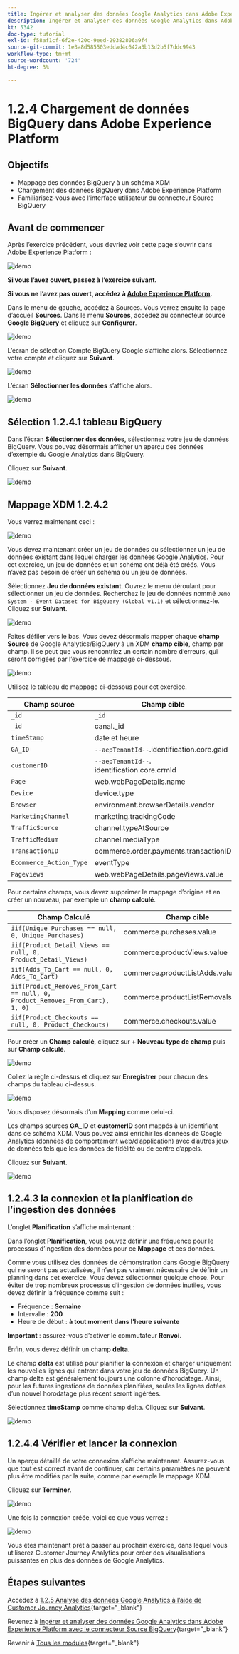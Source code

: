 ```yaml
---
title: Ingérer et analyser des données Google Analytics dans Adobe Experience Platform avec le connecteur Source BigQuery - Charger des données de BigQuery dans Adobe Experience Platform
description: Ingérer et analyser des données Google Analytics dans Adobe Experience Platform avec le connecteur Source BigQuery - Charger des données de BigQuery dans Adobe Experience Platform
kt: 5342
doc-type: tutorial
exl-id: f58af1cf-6f2e-420c-9eed-29382806a9f4
source-git-commit: 1e3a8d585503eddad4c642a3b13d2b5f7ddc9943
workflow-type: tm+mt
source-wordcount: '724'
ht-degree: 3%

---
```


# 1.2.4 Chargement de données BigQuery dans Adobe Experience Platform

## Objectifs

- Mappage des données BigQuery à un schéma XDM
- Chargement des données BigQuery dans Adobe Experience Platform
- Familiarisez-vous avec l’interface utilisateur du connecteur Source BigQuery

## Avant de commencer

Après l’exercice précédent, vous devriez voir cette page s’ouvrir dans Adobe Experience Platform :

![demo](./images/datasets.png)

**Si vous l’avez ouvert, passez à l’exercice suivant.**

**Si vous ne l’avez pas ouvert, accédez à [Adobe Experience Platform](https://experience.adobe.com/platform/home).**

Dans le menu de gauche, accédez à Sources. Vous verrez ensuite la page d’accueil **Sources**. Dans le menu **Sources**, accédez au connecteur source **Google BigQuery** et cliquez sur **Configurer**.

![demo](./images/sourceshome.png)

L’écran de sélection Compte BigQuery Google s’affiche alors. Sélectionnez votre compte et cliquez sur **Suivant**.

![demo](./images/0c.png)

L’écran **Sélectionner les données** s’affiche alors.

![demo](./images/datasets.png)

## Sélection 1.2.4.1 tableau BigQuery

Dans l’écran **Sélectionner des données**, sélectionnez votre jeu de données BigQuery. Vous pouvez désormais afficher un aperçu des données d’exemple du Google Analytics dans BigQuery.

Cliquez sur **Suivant**.

![demo](./images/datasets1.png)

## Mappage XDM 1.2.4.2

Vous verrez maintenant ceci :

![demo](./images/xdm4a.png)

Vous devez maintenant créer un jeu de données ou sélectionner un jeu de données existant dans lequel charger les données Google Analytics. Pour cet exercice, un jeu de données et un schéma ont déjà été créés. Vous n’avez pas besoin de créer un schéma ou un jeu de données.

Sélectionnez **Jeu de données existant**. Ouvrez le menu déroulant pour sélectionner un jeu de données. Recherchez le jeu de données nommé `Demo System - Event Dataset for BigQuery (Global v1.1)` et sélectionnez-le. Cliquez sur **Suivant**.

![demo](./images/xdm6.png)

Faites défiler vers le bas. Vous devez désormais mapper chaque **champ Source** de Google Analytics/BigQuery à un XDM **champ cible**, champ par champ. Il se peut que vous rencontriez un certain nombre d’erreurs, qui seront corrigées par l’exercice de mappage ci-dessous.

![demo](./images/xdm8.png)

Utilisez le tableau de mappage ci-dessous pour cet exercice.

| Champ source | Champ cible |
| ----------------- |-------------| 
| `_id` | `_id` |
| `_id` | canal._id |
| `timeStamp` | date et heure |
| `GA_ID` | ``--aepTenantId--``.identification.core.gaid |
| `customerID` | ``--aepTenantId--``. identification.core.crmId |
| `Page` | web.webPageDetails.name |
| `Device` | device.type |
| `Browser` | environment.browserDetails.vendor |
| `MarketingChannel` | marketing.trackingCode |
| `TrafficSource` | channel.typeAtSource |
| `TrafficMedium` | channel.mediaType |
| `TransactionID` | commerce.order.payments.transactionID |
| `Ecommerce_Action_Type` | eventType |
| `Pageviews` | web.webPageDetails.pageViews.value |


Pour certains champs, vous devez supprimer le mappage d’origine et en créer un nouveau, par exemple un **champ calculé**.

| Champ Calculé | Champ cible |
| ----------------- |-------------| 
| `iif(Unique_Purchases == null, 0, Unique_Purchases)` | commerce.purchases.value |
| `iif(Product_Detail_Views == null, 0, Product_Detail_Views)` | commerce.productViews.value |
| `iif(Adds_To_Cart == null, 0, Adds_To_Cart)` | commerce.productListAdds.value |
| `iif(Product_Removes_From_Cart == null, 0, Product_Removes_From_Cart), 1, 0)` | commerce.productListRemovals.value |
| `iif(Product_Checkouts == null, 0, Product_Checkouts)` | commerce.checkouts.value |

Pour créer un **Champ calculé**, cliquez sur **+ Nouveau type de champ** puis sur **Champ calculé**.

![demo](./images/xdm8a.png)

Collez la règle ci-dessus et cliquez sur **Enregistrer** pour chacun des champs du tableau ci-dessus.

![demo](./images/xdm8b.png)

Vous disposez désormais d’un **Mapping** comme celui-ci.

Les champs sources **GA_ID** et **customerID** sont mappés à un identifiant dans ce schéma XDM. Vous pouvez ainsi enrichir les données de Google Analytics (données de comportement web/d’application) avec d’autres jeux de données tels que les données de fidélité ou de centre d’appels.

Cliquez sur **Suivant**.

![demo](./images/xdm34.png)

## 1.2.4.3 la connexion et la planification de l’ingestion des données

L’onglet **Planification** s’affiche maintenant :

Dans l’onglet **Planification**, vous pouvez définir une fréquence pour le processus d’ingestion des données pour ce **Mappage** et ces données.

Comme vous utilisez des données de démonstration dans Google BigQuery qui ne seront pas actualisées, il n’est pas vraiment nécessaire de définir un planning dans cet exercice. Vous devez sélectionner quelque chose. Pour éviter de trop nombreux processus d’ingestion de données inutiles, vous devez définir la fréquence comme suit :

- Fréquence : **Semaine**
- Intervalle : **200**
- Heure de début : **à tout moment dans l’heure suivante**

**Important** : assurez-vous d’activer le commutateur **Renvoi**.

Enfin, vous devez définir un champ **delta**.

Le champ **delta** est utilisé pour planifier la connexion et charger uniquement les nouvelles lignes qui entrent dans votre jeu de données BigQuery. Un champ delta est généralement toujours une colonne d’horodatage. Ainsi, pour les futures ingestions de données planifiées, seules les lignes dotées d’un nouvel horodatage plus récent seront ingérées.

Sélectionnez **timeStamp** comme champ delta.
Cliquez sur **Suivant**.

![demo](./images/ex437.png)

## 1.2.4.4 Vérifier et lancer la connexion

Un aperçu détaillé de votre connexion s’affiche maintenant. Assurez-vous que tout est correct avant de continuer, car certains paramètres ne peuvent plus être modifiés par la suite, comme par exemple le mappage XDM.

Cliquez sur **Terminer**.

![demo](./images/xdm46.png)

Une fois la connexion créée, voici ce que vous verrez :

![demo](./images/xdm48.png)

Vous êtes maintenant prêt à passer au prochain exercice, dans lequel vous utiliserez Customer Journey Analytics pour créer des visualisations puissantes en plus des données de Google Analytics.

## Étapes suivantes

Accédez à [1.2.5 Analyse des données Google Analytics à l’aide de Customer Journey Analytics](./ex5.md){target="_blank"}

Revenez à [Ingérer et analyser des données Google Analytics dans Adobe Experience Platform avec le connecteur Source BigQuery](./customer-journey-analytics-bigquery-gcp.md){target="_blank"}

Revenir à [Tous les modules](./../../../../overview.md){target="_blank"}
